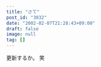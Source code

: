 ```yaml
---
title: "さて"
post_id: "3032"
date: "2002-02-07T21:28:43+09:00"
draft: false
image: null
tag: []
---
```



更新するか。 笑
